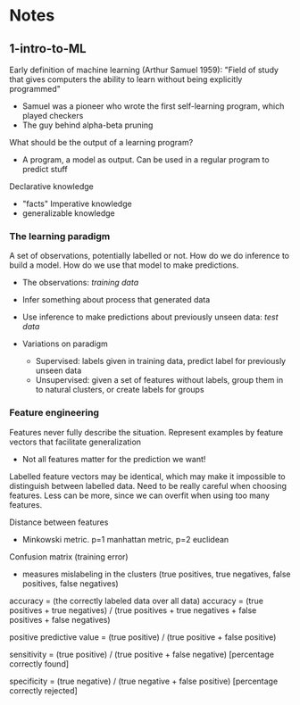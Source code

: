 # Notes

## 1-intro-to-ML

Early definition of machine learning (Arthur Samuel 1959): "Field of study that gives computers the ability to learn without being explicitly programmed"
- Samuel was a pioneer who wrote the first self-learning program, which played checkers
- The guy behind alpha-beta pruning

What should be the output of a learning program?
- A program, a model as output. Can be used in a regular program to predict stuff

Declarative knowledge
- "facts"
Imperative knowledge
- generalizable knowledge

### The learning paradigm

A set of observations, potentially labelled or not. How do we do inference to build a model. How do we use that model to make predictions.

- The observations: *training data*
- Infer something about process that generated data
- Use inference to make predictions about previously unseen data: *test data*

- Variations on paradigm
    - Supervised: labels given in training data, predict label for previously unseen data
    - Unsupervised: given a set of features without labels, group them in to natural clusters, or create labels for groups

### Feature engineering

Features never fully describe the situation. Represent examples by feature vectors that facilitate generalization
- Not all features matter for the prediction we want!

Labelled feature vectors may be identical, which may make it impossible to distinguish between labelled data. Need to be really careful when choosing features. Less can be more, since we can overfit when using too many features.

Distance between features
- Minkowski metric. p=1 manhattan metric, p=2 euclidean 

Confusion matrix (training error)
- measures mislabeling in the clusters (true positives, true negatives, false positives, false negatives)

accuracy = (the correctly labeled data over all data)
accuracy = (true positives + true negatives) / (true positives + true negatives + false positives + false negatives)

positive predictive value = (true positive) / (true positive + false positive)

sensitivity = (true positive) / (true positive + false negative)
[percentage correctly found]

specificity = (true negative) / (true negative + false positive)
[percentage correctly rejected]

